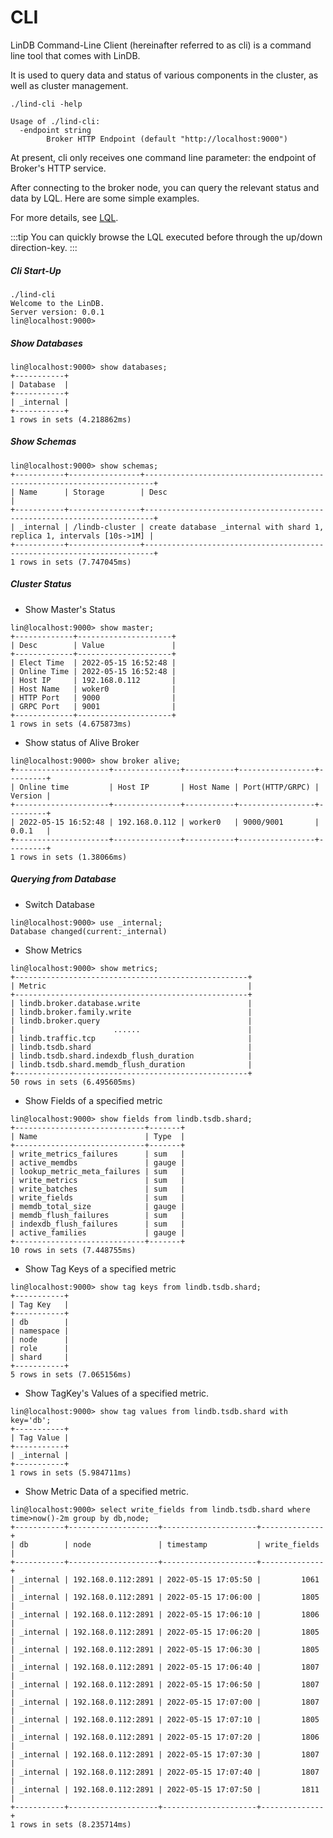 # CLI

LinDB Command-Line Client (hereinafter referred to as cli) is a command line tool that comes with LinDB.

It is used to query data and status of various components in the cluster, as well as cluster management.

```sh:no-line-numbers
./lind-cli -help
```

```sh:no-line-numbers
Usage of ./lind-cli:
  -endpoint string
        Broker HTTP Endpoint (default "http://localhost:9000")
```

At present, cli only receives one command line parameter: the endpoint of Broker's HTTP service.

After connecting to the broker node, you can query the relevant status and data by LQL. Here are some simple examples.

For more details, see [LQL](lin-ql.md).

:::tip You can quickly browse the LQL executed before through the up/down direction-key.
:::

##### Cli Start-Up

```sh:no-line-numbers
./lind-cli
Welcome to the LinDB.
Server version: 0.0.1
lin@localhost:9000>
```

##### Show Databases

```sh:no-line-numbers
lin@localhost:9000> show databases;
+-----------+
| Database  |
+-----------+
| _internal |
+-----------+
1 rows in sets (4.218862ms)
```

##### Show Schemas

```sh:no-line-numbers
lin@localhost:9000> show schemas;
+-----------+----------------+------------------------------------------------------------------------+
| Name      | Storage        | Desc                                                                   |
+-----------+----------------+------------------------------------------------------------------------+
| _internal | /lindb-cluster | create database _internal with shard 1, replica 1, intervals [10s->1M] |
+-----------+----------------+------------------------------------------------------------------------+
1 rows in sets (7.747045ms)
```

##### Cluster Status

- Show Master's Status

```sh:no-line-numbers
lin@localhost:9000> show master;
+-------------+---------------------+
| Desc        | Value               |
+-------------+---------------------+
| Elect Time  | 2022-05-15 16:52:48 |
| Online Time | 2022-05-15 16:52:48 |
| Host IP     | 192.168.0.112       |
| Host Name   | woker0              |
| HTTP Port   | 9000                |
| GRPC Port   | 9001                |
+-------------+---------------------+
1 rows in sets (4.675873ms)
```

- Show status of Alive Broker

```sh:no-line-numbers
lin@localhost:9000> show broker alive;
+---------------------+---------------+-----------+-----------------+---------+
| Online time         | Host IP       | Host Name | Port(HTTP/GRPC) | Version |
+---------------------+---------------+-----------+-----------------+---------+
| 2022-05-15 16:52:48 | 192.168.0.112 | worker0   | 9000/9001       | 0.0.1   |
+---------------------+---------------+-----------+-----------------+---------+
1 rows in sets (1.38066ms)
```

##### Querying from Database

- Switch Database

```sh:no-line-numbers
lin@localhost:9000> use _internal;
Database changed(current:_internal)
```

- Show Metrics

```sh:no-line-numbers
lin@localhost:9000> show metrics;
+----------------------------------------------------+
| Metric                                             |
+----------------------------------------------------+
| lindb.broker.database.write                        |
| lindb.broker.family.write                          |
| lindb.broker.query                                 |
|                      ......                        |
| lindb.traffic.tcp                                  |
| lindb.tsdb.shard                                   |
| lindb.tsdb.shard.indexdb_flush_duration            |
| lindb.tsdb.shard.memdb_flush_duration              |
+----------------------------------------------------+
50 rows in sets (6.495605ms)
```

- Show Fields of a specified metric

```sh:no-line-numbers
lin@localhost:9000> show fields from lindb.tsdb.shard;
+-----------------------------+-------+
| Name                        | Type  |
+-----------------------------+-------+
| write_metrics_failures      | sum   |
| active_memdbs               | gauge |
| lookup_metric_meta_failures | sum   |
| write_metrics               | sum   |
| write_batches               | sum   |
| write_fields                | sum   |
| memdb_total_size            | gauge |
| memdb_flush_failures        | sum   |
| indexdb_flush_failures      | sum   |
| active_families             | gauge |
+-----------------------------+-------+
10 rows in sets (7.448755ms)
```

- Show Tag Keys of a specified metric

```sh:no-line-numbers
lin@localhost:9000> show tag keys from lindb.tsdb.shard;
+-----------+
| Tag Key   |
+-----------+
| db        |
| namespace |
| node      |
| role      |
| shard     |
+-----------+
5 rows in sets (7.065156ms)
```

- Show TagKey's Values of a specified metric.

```sh:no-line-numbers
lin@localhost:9000> show tag values from lindb.tsdb.shard with key='db';
+-----------+
| Tag Value |
+-----------+
| _internal |
+-----------+
1 rows in sets (5.984711ms)
```

- Show Metric Data of a specified metric.

```sh:no-line-numbers
lin@localhost:9000> select write_fields from lindb.tsdb.shard where time>now()-2m group by db,node;
+-----------+--------------------+---------------------+--------------+
| db        | node               | timestamp           | write_fields |
+-----------+--------------------+---------------------+--------------+
| _internal | 192.168.0.112:2891 | 2022-05-15 17:05:50 |         1061 |
| _internal | 192.168.0.112:2891 | 2022-05-15 17:06:00 |         1805 |
| _internal | 192.168.0.112:2891 | 2022-05-15 17:06:10 |         1806 |
| _internal | 192.168.0.112:2891 | 2022-05-15 17:06:20 |         1805 |
| _internal | 192.168.0.112:2891 | 2022-05-15 17:06:30 |         1805 |
| _internal | 192.168.0.112:2891 | 2022-05-15 17:06:40 |         1807 |
| _internal | 192.168.0.112:2891 | 2022-05-15 17:06:50 |         1807 |
| _internal | 192.168.0.112:2891 | 2022-05-15 17:07:00 |         1807 |
| _internal | 192.168.0.112:2891 | 2022-05-15 17:07:10 |         1805 |
| _internal | 192.168.0.112:2891 | 2022-05-15 17:07:20 |         1806 |
| _internal | 192.168.0.112:2891 | 2022-05-15 17:07:30 |         1807 |
| _internal | 192.168.0.112:2891 | 2022-05-15 17:07:40 |         1807 |
| _internal | 192.168.0.112:2891 | 2022-05-15 17:07:50 |         1811 |
+-----------+--------------------+---------------------+--------------+
1 rows in sets (8.235714ms)
```